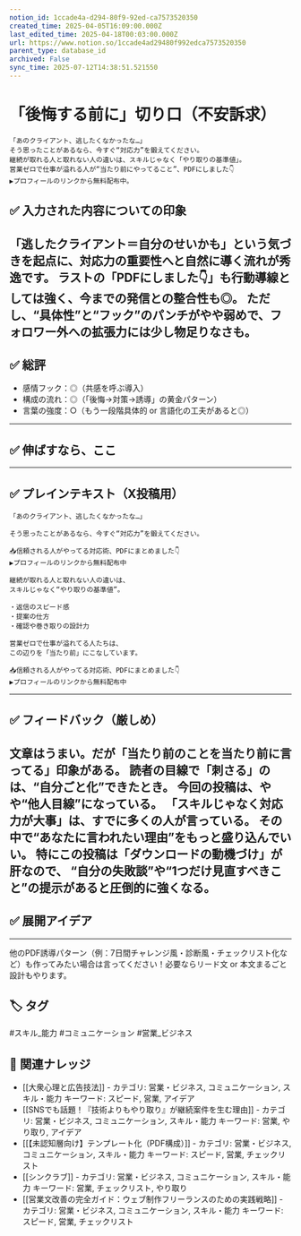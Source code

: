 ```yaml
---
notion_id: 1ccade4a-d294-80f9-92ed-ca7573520350
created_time: 2025-04-05T16:09:00.000Z
last_edited_time: 2025-04-18T00:03:00.000Z
url: https://www.notion.so/1ccade4ad29480f992edca7573520350
parent_type: database_id
archived: False
sync_time: 2025-07-12T14:38:51.521550
---
```


# 「後悔する前に」切り口（不安訴求）

```plain text
「あのクライアント、逃したくなかったな…」
そう思ったことがあるなら、今すぐ“対応力”を鍛えてください。
継続が取れる人と取れない人の違いは、スキルじゃなく「やり取りの基準値」。
営業ゼロで仕事が溢れる人が“当たり前にやってること”、PDFにしました👇
▶︎プロフィールのリンクから無料配布中。
```
## ✅ 入力された内容についての印象
「逃したクライアント＝自分のせいかも」という気づきを起点に、対応力の重要性へと自然に導く流れが秀逸です。
ラストの「PDFにしました👇」も行動導線としては強く、今までの発信との整合性も◎。
ただし、“具体性”と“フック”のパンチがやや弱めで、フォロワー外への拡張力には少し物足りなさも。
---
## ✅ 総評
- 感情フック：◎（共感を呼ぶ導入）
- 構成の流れ：◎（「後悔→対策→誘導」の黄金パターン）
- 言葉の強度：○（もう一段階具体的 or 言語化の工夫があると◎）
---
## ✅ 伸ばすなら、ここ
---
## ✅ プレインテキスト（X投稿用）
```plain text
「あのクライアント、逃したくなかったな…」

そう思ったことがあるなら、今すぐ“対応力”を鍛えてください。

📥信頼される人がやってる対応術、PDFにまとめました👇
▶︎プロフィールのリンクから無料配布中

継続が取れる人と取れない人の違いは、
スキルじゃなく“やり取りの基準値”。

・返信のスピード感
・提案の仕方
・確認や巻き取りの設計力

営業ゼロで仕事が溢れてる人たちは、
この辺りを「当たり前」にこなしています。

📥信頼される人がやってる対応術、PDFにまとめました👇
▶︎プロフィールのリンクから無料配布中
```
---
## ✅ フィードバック（厳しめ）
文章はうまい。だが「当たり前のことを当たり前に言ってる」印象がある。
読者の目線で「刺さる」のは、“自分ごと化”できたとき。
今回の投稿は、やや“他人目線”になっている。
「スキルじゃなく対応力が大事」は、すでに多くの人が言っている。
その中で“あなたに言われたい理由”をもっと盛り込んでいい。
特にこの投稿は「ダウンロードの動機づけ」が肝なので、
“自分の失敗談”や“1つだけ見直すべきこと”の提示があると圧倒的に強くなる。
---
## ✅ 展開アイデア
---
他のPDF誘導パターン（例：7日間チャレンジ風・診断風・チェックリスト化など）も作ってみたい場合は言ってください！必要ならリード文 or 本文まるごと設計もやります。

## 🏷️ タグ
#スキル_能力 #コミュニケーション #営業_ビジネス

## 🔗 関連ナレッジ
- [[大衆心理と広告技法]] - カテゴリ: 営業・ビジネス, コミュニケーション, スキル・能力 キーワード: スピード, 営業, アイデア
- [[SNSでも話題！『技術よりもやり取り』が継続案件を生む理由]] - カテゴリ: 営業・ビジネス, コミュニケーション, スキル・能力 キーワード: 営業, やり取り, アイデア
- [[【未認知層向け】テンプレート化（PDF構成）]] - カテゴリ: 営業・ビジネス, コミュニケーション, スキル・能力 キーワード: スピード, 営業, チェックリスト
- [[シンクラブ]] - カテゴリ: 営業・ビジネス, コミュニケーション, スキル・能力 キーワード: 営業, チェックリスト, やり取り
- [[営業文改善の完全ガイド：ウェブ制作フリーランスのための実践戦略]] - カテゴリ: 営業・ビジネス, コミュニケーション, スキル・能力 キーワード: スピード, 営業, チェックリスト
